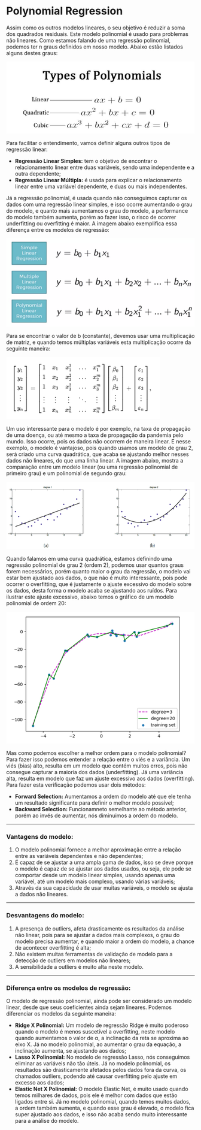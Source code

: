 # Polynomial Regression

Assim como os outros modelos lineares, o seu objetivo é reduzir a soma dos quadrados residuais. Este modelo polinomial é usado para problemas não lineares. Como estamos falando 
de uma regressão polinomial, podemos ter n graus definidos em nosso modelo. Abaixo estão listados alguns destes graus:

![types of polynomials](./Images/types-of-polynomials.png)

Para facilitar o entendimento, vamos definir alguns outros tipos de regressão linear:
* **Regressão Linear Simples:** tem o objetivo de encontrar o relacionamento linear entre duas variáveis, sendo uma independente e a outra dependente;
* **Regressão Linear Múltipla:**  é usada para explicar o relacionamento linear entre uma variável dependente, e duas ou mais independentes.

Já a regressão polinomial, é usada quando não conseguimos capturar os dados com uma regressão linear simples, e isso ocorre aumentando o grau do modelo, e quanto mais aumentamos 
o grau do modelo, a performance do modelo também aumenta, porém ao fazer isso, o risco de ocorrer underfitting ou overfitting é maior. A imagem abaixo exemplifica essa diferença 
entre os modelos de regressão: 

![types of models](./Images/simple-multiple-pol-linear.jpeg)

Para se encontrar o valor de b (constante), devemos usar uma multiplicação de matriz, e quando temos múltiplas variáveis esta multiplicação ocorre da seguinte maneira:

![mult matrix](./Images/mult-matrix.png)

Um uso interessante para o modelo é por exemplo, na taxa de propagação de uma doença, ou até mesmo a taxa de propagação da pandemia pelo mundo. Isso ocorre, pois os dados não 
ocorrem de maneira linear. E nesse exemplo, o modelo é vantajoso, pois quando usamos um modelo de grau 2, será criado uma curva quadrática, que acaba se ajustando melhor nesses 
dados não lineares, do que uma linha linear. A imagem abaixo, mostra a comparação entre um modelo linear (ou uma regressão polinomial de primeiro grau) e um polinomial de segundo 
grau:

![comp linear x polynomial](./Images/comp-linear-x-polynomial.png)

Quando falamos em uma curva quadrática, estamos definindo uma regressão polinomial de grau 2 (ordem 2), podemos usar quantos graus forem necessários, porém quanto maior o grau da 
regressão, o modelo vai estar bem ajustado aos dados, o que não é muito interessante, pois pode ocorrer o overfitting, que é justamente o ajuste excessivo do modelo sobre os 
dados, desta forma o modelo acaba se ajustando aos ruídos. Para ilustrar este ajuste excessivo, abaixo temos o gráfico de um modelo polinomial de ordem 20:

![comp polynomial 20 degree](./Images/comp-polynomial-20-degree.png)

Mas como podemos escolher a melhor ordem para o modelo polinomial? Para fazer isso podemos entender a relação entre o viés e a variância. Um viés (bias) alto, resulta em um 
modelo que contém muitos erros, pois não consegue capturar a maioria dos dados (underfitting). Já uma variância alta, resulta em modelo que faz um ajuste excessivo aos dados 
(overfitting). Para fazer esta verificação podemos usar dois métodos:
* **Forward Selection:** Aumentamos a ordem do modelo até que ele tenha um resultado significante para definir o melhor modelo possível;
* **Backward Selection:** Funcionamneto semelhante ao método anterior, porém ao invés de aumentar, nós diminuimos a ordem do modelo.

---

### Vantagens do modelo:
1. O modelo polinomial fornece a melhor aproximação entre a relação entre as variáveis dependentes e não dependentes;
2. É capaz de se ajustar a uma ampla gama de dados, isso se deve porque o modelo é capaz de se ajustar aos dados usados, ou seja, ele pode se comportar desde um modelo linear 
simples, usando apenas uma variável, até um modelo mais complexo, usando várias variáveis;
3. Através da sua capacidade de usar muitas variáveis, o modelo se ajusta a dados não lineares.

---

### Desvantagens do modelo:
1. A presença de outliers, afeta drasticamente os resultados da análise não linear, pois para se ajustar a dados mais complexos, o grau do modelo precisa aumentar, e quando maior 
a ordem do modelo, a chance de acontecer overfitting é alta;
2. Não existem muitas ferramentas de validação de modelo para a detecção de outliers em modelos não lineares;
3. A sensibilidade a outliers é muito alta neste modelo.

---

### Diferença entre os modelos de regressão:
O modelo de regressão polinomial, ainda pode ser considerado um modelo linear, desde que seus coeficientes ainda sejam lineares. Podemos diferenciar os modelos da seguinte maneira:
* **Ridge X Polinomial:** Um modelo de regressão Ridge é muito poderoso quando o modelo é menos suscetível a overfitting, neste modelo quando aumentamos o valor de α, a inclinação 
da reta se aproxima ao eixo X. Já no modelo polinomial, ao aumentar o grau da equação, a inclinação aumenta, se ajustando aos dados;
* **Lasso X Polinomial:** No modelo de regressão Lasso, nós conseguimos eliminar as variáveis não tão úteis. Já no modelo polinomial, os resultados são drasticamente afetados 
pelos dados fora da curva, os chamados outliers, podendo até causar overfitting pelo ajuste em excesso aos dados;
* **Elastic Net X Polinomial:** O modelo Elastic Net, é muito usado quando temos milhares de dados, pois ele é melhor com dados que estão ligados entre si. Já no modelo polinomial,
quando temos muitos dados, a ordem também aumenta, e quando esse grau é elevado, o modelo fica super ajustado aos dados, e isso não acaba sendo muito interessante para a análise 
do modelo. 
